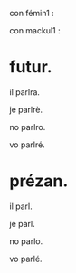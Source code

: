 con fémin1 :

con mackul1 :

# futur.

il parlra.

je parlrè.

no parlro.

vo parlré.

# prézan.

il parl.

je parl.

no parlo.

vo parlé.
